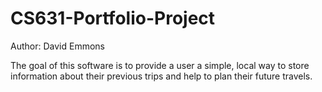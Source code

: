 # CS631-Portfolio-Project
Author: David Emmons

The goal of this software is to provide a user a simple, local way to store information about their previous trips and help to plan their future travels.
